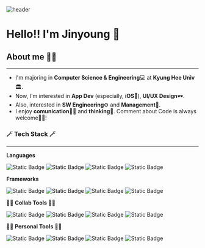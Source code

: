 ![header](https://capsule-render.vercel.app/api?type=venom&color=b0a0ff&height=300&section=header&text=Jinyoung%20Yang&fontSize=60&fontColor=ffffff&desc=Software%20Developer&descAlign=62&descAlignY=64&descSize=22)
# Hello!! I'm Jinyoung 👋
## About me 🙋‍♂️
***
- I'm majoring in **Computer Science & Engineering**💻 at **Kyung Hee Univ**🏛️.
- Now, I'm interested in **App Dev** (especially, **iOS**🍎), **UI/UX Design**🕶️.
- Also, interested in **SW Engineering**⚙️ and **Management**💼.
- I enjoy **comunication**🧑‍💻 and **thinking**🤔. Comment about Code is always welcome🙇‍♂️!

### 🪄 Tech Stack 🪄
***
**Languages**
<p><img src="https://img.shields.io/badge/Swift-%23F05138?style=for-the-badge&amp;logo=Swift&amp;logoColor=white" alt="Static Badge"> <img src="https://img.shields.io/badge/C%2B%2B-%2300599C?style=for-the-badge&amp;logo=C%2B%2B&amp;logoColor=white" alt="Static Badge"> <img src="https://img.shields.io/badge/python-%233776AB?style=for-the-badge&amp;logo=Python&amp;logoColor=white" alt="Static Badge"> <img src="https://img.shields.io/badge/java-%23437291?style=for-the-badge&amp;logo=OpenJDK&amp;logoColor=white" alt="Static Badge"></p>

**Frameworks**
<p><img src="https://img.shields.io/badge/SwiftUI-black?style=for-the-badge&amp;logo=Swift&amp;logoColor=%23005cfd" alt="Static Badge"> <img src="https://img.shields.io/badge/UIKIT-%232396F3?style=for-the-badge&amp;logo=uikit&amp;logoColor=white" alt="Static Badge"> <img src="https://img.shields.io/badge/unreal_engine-%230E1128?style=for-the-badge&amp;logo=unrealengine&amp;logoColor=white" alt="Static Badge"> <img src="https://img.shields.io/badge/spring_boot-%236DB33F?style=for-the-badge&amp;logo=springboot&amp;logoColor=white" alt="Static Badge"></p>

🧑‍💻 **Collab Tools** 🧑‍💻
<p><img src="https://img.shields.io/badge/git-%23F05032?style=for-the-badge&amp;logo=git&amp;logoColor=white" alt="Static Badge"> <img src="https://img.shields.io/badge/markdown-%23000000?style=for-the-badge&amp;logo=markdown&amp;logoColor=white" alt="Static Badge"> <img src="https://img.shields.io/badge/notion-%23000000?style=for-the-badge&amp;logo=notion&amp;logoColor=white" alt="Static Badge"> <img src="https://img.shields.io/badge/slack-%234A154B?style=for-the-badge&amp;logo=slack&amp;logoColor=white" alt="Static Badge"></p>

🙆‍♂️ **Personal Tools** 🙆‍♂️
<p><img src="https://img.shields.io/badge/xcode-%23147EFB?style=for-the-badge&amp;logo=xcode&amp;logoColor=white" alt="Static Badge"> <img src="https://img.shields.io/badge/visual_studio_code-%23007ACC?style=for-the-badge&amp;logo=visualstudiocode&amp;logoColor=white" alt="Static Badge"> <img src="https://img.shields.io/badge/intellij_idea-%23000000?style=for-the-badge&amp;logo=intellijidea&amp;logoColor=white" alt="Static Badge"> <img src="https://img.shields.io/badge/obsidian-%237C3AED?style=for-the-badge&amp;logo=obsidian&amp;logoColor=white" alt="Static Badge"></p>

